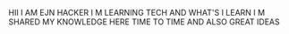 HII I AM EJN HACKER  I M LEARNING TECH AND WHAT'S I LEARN I M SHARED MY KNOWLEDGE HERE TIME TO TIME AND ALSO GREAT IDEAS <!---
ejnhacker/ejnhacker is a ✨ special ✨ repository because its `README.md` (this file) appears on your GitHub profile.
You can click the Preview link to take a look at your changes.
--->
